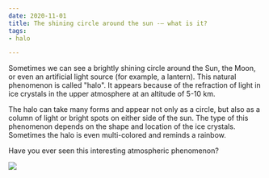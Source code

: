```yaml
---
date: 2020-11-01
title: The shining circle around the sun -— what is it?
tags:
- halo

---
```

Sometimes we can see a brightly shining circle around the Sun, the Moon, or even an artificial light source (for example, a lantern). This natural phenomenon is called "halo". It appears because of the refraction of light in ice crystals in the upper atmosphere at an altitude of 5-10 km.  
  
The halo can take many forms and appear not only as a circle, but also as a column of light or bright spots on either side of the sun. The type of this phenomenon depends on the shape and location of the ice crystals. Sometimes the halo is even multi-colored and reminds a rainbow.  
  
Have you ever seen this interesting atmospheric phenomenon?

![](/images/halo_n.jpg)